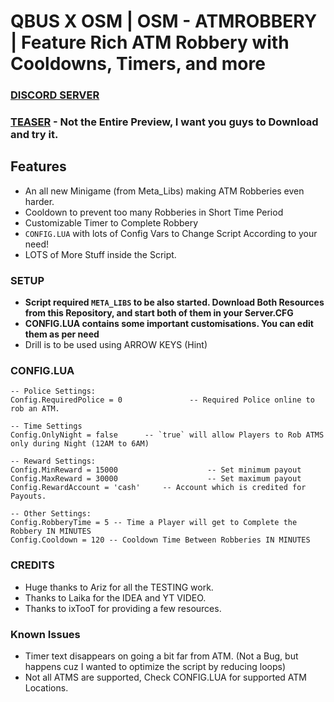 # QBUS X OSM | OSM - ATMROBBERY | Feature Rich ATM Robbery with Cooldowns, Timers, and more 

### [DISCORD SERVER](https://discord.gg/jrNxkpVaJU)
### [TEASER](https://www.youtube.com/watch?v=fFSzehbzQfI) - Not the Entire Preview, I want you guys to Download and try it.

## Features 
- An all new Minigame (from Meta_Libs) making ATM Robberies even harder. 
- Cooldown to prevent too many Robberies in Short Time Period
- Customizable Timer to Complete Robbery
- `CONFIG.LUA` with lots of Config Vars to Change Script According to your need!
- LOTS of More Stuff inside the Script.

### SETUP 
- **Script required `META_LIBS` to be also started. Download Both Resources from this Repository, and start both of them in your Server.CFG**
- **CONFIG.LUA contains some important customisations. You can edit them as per need**
- Drill is to be used using ARROW KEYS (Hint)
### CONFIG.LUA
```
-- Police Settings:
Config.RequiredPolice = 0				-- Required Police online to rob an ATM.

-- Time Settings
Config.OnlyNight = false      -- `true` will allow Players to Rob ATMS only during Night (12AM to 6AM)

-- Reward Settings:
Config.MinReward = 15000					-- Set minimum payout
Config.MaxReward = 30000					-- Set maximum payout
Config.RewardAccount = 'cash'     -- Account which is credited for Payouts.

-- Other Settings:
Config.RobberyTime = 5 -- Time a Player will get to Complete the Robbery IN MINUTES
Config.Cooldown = 120 -- Cooldown Time Between Robberies IN MINUTES
```

### CREDITS
- Huge thanks to Ariz for all the TESTING work. 
- Thanks to Laika for the IDEA and YT VIDEO. 
- Thanks to ixTooT for providing a few resources. 

### Known Issues 
- Timer text disappears on going a bit far from ATM. (Not a Bug, but happens cuz I wanted to optimize the script by reducing loops)
- Not all ATMS are supported, Check CONFIG.LUA for supported ATM Locations.
